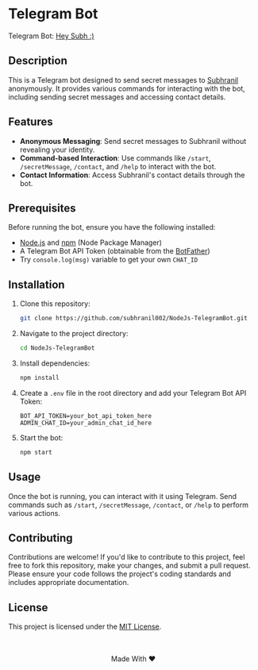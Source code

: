 # Telegram Bot

Telegram Bot: [Hey Subh :)](https://t.me/subhranil002_bot)

## Description

This is a Telegram bot designed to send secret messages to [Subhranil](https://github.com/subhranil002) anonymously. It provides various commands for interacting with the bot, including sending secret messages and accessing contact details.

## Features

- **Anonymous Messaging**: Send secret messages to Subhranil without revealing your identity.
- **Command-based Interaction**: Use commands like `/start`, `/secretMessage`, `/contact`, and `/help` to interact with the bot.
- **Contact Information**: Access Subhranil's contact details through the bot.

## Prerequisites

Before running the bot, ensure you have the following installed:

- [Node.js](https://nodejs.org/) and [npm](https://www.npmjs.com/) (Node Package Manager)
- A Telegram Bot API Token (obtainable from the [BotFather](https://core.telegram.org/bots#6-botfather))
- Try `console.log(msg)` variable to get your own `CHAT_ID`

## Installation

1. Clone this repository:

   ```bash
   git clone https://github.com/subhranil002/NodeJs-TelegramBot.git
   ```

2. Navigate to the project directory:

   ```bash
   cd NodeJs-TelegramBot
   ```

3. Install dependencies:

   ```bash
   npm install
   ```

4. Create a `.env` file in the root directory and add your Telegram Bot API Token:

   ```plaintext
   BOT_API_TOKEN=your_bot_api_token_here
   ADMIN_CHAT_ID=your_admin_chat_id_here
   ```

5. Start the bot:

   ```bash
   npm start
   ```

## Usage

Once the bot is running, you can interact with it using Telegram. Send commands such as `/start`, `/secretMessage`, `/contact`, or `/help` to perform various actions.

## Contributing

Contributions are welcome! If you'd like to contribute to this project, feel free to fork this repository, make your changes, and submit a pull request. Please ensure your code follows the project's coding standards and includes appropriate documentation.

## License

This project is licensed under the [MIT License](https://github.com/subhranil002/NodeJs-TelegramBot?tab=MIT-1-ov-file).
<br/><br/><br/>
<p align="center">Made With ❤️</p>
